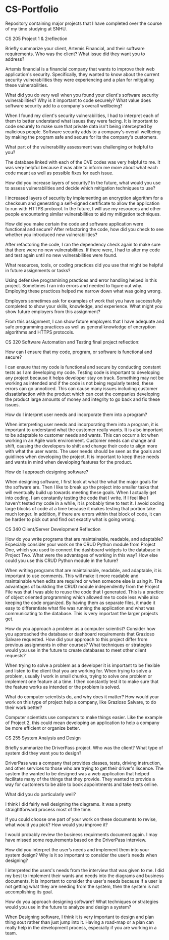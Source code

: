 # CS-Portfolio
Repository containing major projects that I have completed over the course of my time studying at SNHU.

CS 205 Project 1 & 2reflection

Briefly summarize your client, Artemis Financial, and their software requirements. Who was the client? What issue did they want you to address?

Artemis financial is a financial company that wants to improve their web application's security. Specifically, they wanted to know about the current security vulnerabilities they were experiencing and a plan for mitigating these  vulnerabilities.

What did you do very well when you found your client's software security vulnerabilities? Why is it important to code securely? What value does software security add to a company's overall wellbeing?

When I found my client's security vulnerabilities, I had to interpret each of them to better understand what issues they were facing. It is important to code securely to make sure that private data isn't being intercepted by malicious people. Software security adds to a company's overall wellbeing by making the program safe and secure for its the company's customers.

What part of the vulnerability assessment was challenging or helpful to you?

The database linked with each of the CVE codes was very helpful to me. It was very helpful because it was able to inform me more about what each code meant as well as possible fixes for each issue.

How did you increase layers of security? In the future, what would you use to assess vulnerabilities and decide which mitigation techniques to use?

I increased layers of security by implementing an encryption algorithm for a checksum and generating a self-signed certificate to allow the application to run with HTTPS protocol. In the future, I will use my resources and other people encountering similar vulnerabilities to aid my mitigation techniques.

How did you make certain the code and software application were functional and secure? After refactoring the code, how did you check to see whether you introduced new vulnerabilities?

After refactoring the code, I ran the dependency check again to make sure that there were no new vulnerabilities. If there were, I had to alter my code and test again until no new vulnerabilities were found.

What resources, tools, or coding practices did you use that might be helpful in future assignments or tasks?

Using defensive programining practices and error handling helped in this project. Sometimes I ran into errors and needed to figure out why. Employing these practices helped me narrow down what was going wrong.

Employers sometimes ask for examples of work that you have successfully completed to show your skills, knowledge, and experience. What might you show future employers from this assignment?

From this assignment, I can show future employers that I have adequate and safe programming practices as well as general knowledge of encryption algorithms and HTTPS protocols.








CS 320 Software Automation and Testing final project reflection:

How can I ensure that my code, program, or software is functional and secure?

I can ensure that my code is functional and secure by conducting constant tests as I am developing my code. Testing code is important to developing any project because it helps developer stay on track. Something may not be working as intended and if the code is not being regularly tested, these errors can go unnoticed. This can cause many issues including customer dissatisfaction with the product which can cost the companies developing the product large amounts of money and integrity to go back and fix these issues.

How do I interpret user needs and incorporate them into a program?

When interpreting user needs and incorporating them into a program, it is important to understand what the customer really wants. It is also important to be adaptable to customer needs and wants. This can occurr a lot when working in an Agile work environment. Customer needs can change and shift, causing the developers to shift and change their code to align more with what the user wants. The user needs should be seen as the goals and guidlines when developing the project. It is important to keep these needs and wants in mind when developing features for the product.

How do I approach designing software?

When designing software, I first look at what the what the major goals for the software are. Then I like to break up the project into smaller tasks that will eventually build up towards meeting these goals. When I actually get into coding, I am constantly testing the code that I write. If I feel like I haven't tested my code in a while, it is probably time to test it. I avoid coding large blocks of code at a time because it makes testing that portion take much longer. In addition, if there are errors within that block of code, it can be harder to pick out and find out exactly what is going wrong.





CS 340 Client/Server Development Reflection

How do you write programs that are maintainable, readable, and adaptable? Especially consider your work on the CRUD Python module from Project One, which you used to connect the dashboard widgets to the database in Project Two. What were the advantages of working in this way? How else could you use this CRUD Python module in the future?

When writing programs that are maintainable, readable, and adaptable, it is important to use comments. This will make it more readable and maintainable when edits are required or when someone else is using it. The advantages of buiklding the CRUD module independently from the Project File was that I was able to reuse the code that I generated. This is a practice of object oriented programming which allowed me to code less while also keeping the code organized. By having them as separate files, it made it easy to differentiate what file was running the application and what was communicating to the database. This is very important the larger projects get.


How do you approach a problem as a computer scientist? Consider how you approached the database or dashboard requirements that Grazioso Salvare requested. How did your approach to this project differ from previous assignments in other courses? What techniques or strategies would you use in the future to create databases to meet other client requests?

When trying to solve a problem as a developer it is important to be flexible and listen to the client that you are working for. When trying to solve a problem, usually I work in small chunks, trying to solve one problem or implement one feature at a time. I then constantly test it to make sure that the feature works as intended or the problem is solved. 

What do computer scientists do, and why does it matter? How would your work on this type of project help a company, like Grazioso Salvare, to do their work better?

Computer scientists use computers to make things easier. Like the example of Project 2, this could mean developing an application to help a company be more efficient or organize better. 




CS 255 System Analysis and Design

Briefly summarize the DriverPass project. Who was the client? What type of system did they want you to design?

DriverPass was a company that provides classes, tests, driving instruction, and other services to those who are trying to get their driver's liscence. The system the wanted to be designed was a web application that helped facilitate many of the things that they provide. They wanted to provide a way for customers to be able to book appointments and take tests online.

What did you do particularly well?

I think I did fairly well designing the diagrams. It was a pretty straightforward process most of the time.

If you could choose one part of your work on these documents to revise, what would you pick? How would you improve it?

I would probably review the business requirments document again. I may have missed some requirements based on the DriverPass interview.

How did you interpret the user’s needs and implement them into your system design? Why is it so important to consider the user’s needs when designing?

I interpreted the users's needs from the interview that was given to me. I did my best to implement their wants and needs into the diagrams and business documents. It is important to consider the user's needs because if a user is not getting what they are needing from the system, then the system is not accomplishing its goal.

How do you approach designing software? What techniques or strategies would you use in the future to analyze and design a system?

When Designing software, I think it is very important to design and plan thing sout rather than just jump into it. Having a road-map or a plan can really help in the development process, especially if you are working in a team. 